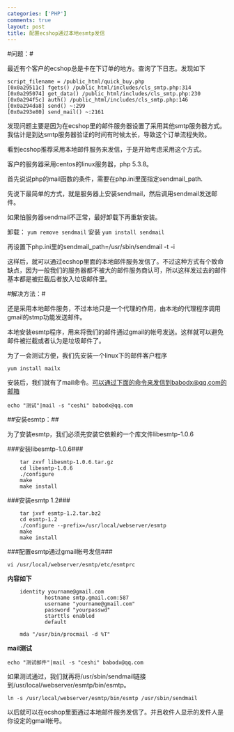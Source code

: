 ```yaml
--- 
categories: ['PHP']
comments: true
layout: post
title: 配置ecshop通过本地esmtp发信
---
```

#问题：#

最近有个客户的ecshop总是卡在下订单的地方。查询了下日志。发现如下

```
script_filename = /public_html/quick_buy.php
[0x0a29511c] fgets() /public_html/includes/cls_smtp.php:314
[0x0a295074] get_data() /public_html/includes/cls_smtp.php:230
[0x0a294f5c] auth() /public_html/includes/cls_smtp.php:146
[0x0a294da8] send() ~:299
[0x0a293e80] send_mail() ~:2161
```

发现问题主要是因为在ecshop里的邮件服务器设置了采用其他smtp服务器方式。我估计是到达smtp服务器验证的时间有时候太长，导致这个订单流程失败。

看到ecshop推荐采用本地邮件服务来发信，于是开始考虑采用这个方式。

客户的服务器采用centos的linux服务器，php 5.3.8。

首先说说php的mail函数的条件，需要在php.ini里面指定sendmail_path.

先说下最简单的方式，就是服务器上安装sendmail，然后调用sendmail发送邮件。

如果怕服务器sendmail不正常，最好卸载下再重新安装。

卸载：
`yum remove sendmail`
安装
`yum install sendmail`

再设置下php.ini里的sendmail_path=/usr/sbin/sendmail -t -i

这样后，就可以通过ecshop里面的本地邮件服务发信了。不过这种方式有个致命缺点，因为一般我们的服务器都不被大的邮件服务商认可，所以这样发过去的邮件基本都是被拦截后者放入垃圾邮件里。

#解决方法：#

还是采用本地邮件服务，不过本地只是一个代理的作用，由本地的代理程序调用gmail的stmp功能发送邮件。

本地安装esmtp程序，用来将我们的邮件通过gmail的帐号发送。这样就可以避免邮件被拦截或者认为是垃圾邮件了。

为了一会测试方便，我们先安装一个linux下的邮件客户程序

`yum install mailx`

安装后，我们就有了mail命令。可以通过下面的命令来发信到babodx@qq.com的邮箱

```
echo "测试"|mail -s "ceshi" babodx@qq.com
```

##安装esmtp：##

为了安装esmtp，我们必须先安装它依赖的一个库文件libesmtp-1.0.6

###安装libesmtp-1.0.6###

```
	tar zxvf libesmtp-1.0.6.tar.gz
	cd libesmtp-1.0.6
	./configure
	make
	make install
```

###安装esmtp 1.2###

```
	tar jxvf esmtp-1.2.tar.bz2
	cd esmtp-1.2
	./configure --prefix=/usr/local/webserver/esmtp
	make
	make install
```

###配置esmtp通过gmail帐号发信###

```
vi /usr/local/webserver/esmtp/etc/esmtprc
```

**内容如下**
```
	identity yourname@gmail.com       
	        hostname smtp.gmail.com:587
	        username "yourname@gmail.com"
	        password "yourpasswd"
	        starttls enabled
	        default
	 
	mda "/usr/bin/procmail -d %T"
```

**mail测试**

```
echo "测试邮件"|mail -s "ceshi" babodx@qq.com
```

如果测试通过，我们就再将/usr/sbin/sendmail链接到/usr/local/webserver/esmtp/bin/esmtp。

```
ln -s /usr/local/webserver/esmtp/bin/esmtp /usr/sbin/sendmail
```

以后就可以在ecshop里面通过本地邮件服务发信了。并且收件人显示的发件人是你设定的gmail帐号。
